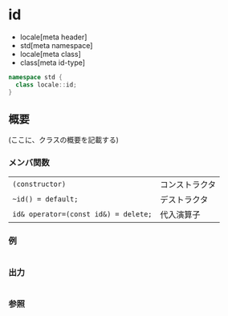 # id
* locale[meta header]
* std[meta namespace]
* locale[meta class]
* class[meta id-type]

```cpp
namespace std {
  class locale::id;
}
```

## 概要
(ここに、クラスの概要を記載する)

### メンバ関数

| | |
|-------------------------------------------------|-----------------------|
| `(constructor)` | コンストラクタ |
| `~id() = default;` | デストラクタ |
| `id& operator=(const id&) = delete;` | 代入演算子 |

### 例
```cpp
```

### 出力
```
```

### 参照
